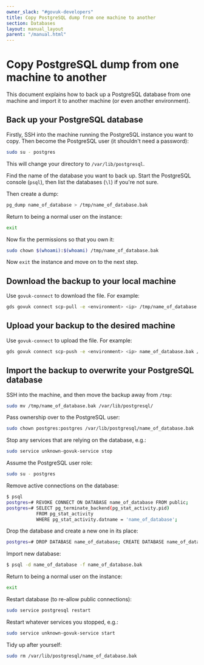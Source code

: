 ```yaml
---
owner_slack: "#govuk-developers"
title: Copy PostgreSQL dump from one machine to another
section: Databases
layout: manual_layout
parent: "/manual.html"
---
```


# Copy PostgreSQL dump from one machine to another

This document explains how to back up a PostgreSQL database from one machine
and import it to another machine (or even another environment).

## Back up your PostgreSQL database

Firstly, SSH into the machine running the PostgreSQL instance you want to copy.
Then become the PostgreSQL user (it shouldn't need a password):

```sh
sudo su - postgres
```

This will change your directory to `/var/lib/postgresql`.

Find the name of the database you want to back up. Start the PostgreSQL console
(`psql`), then list the databases (`\l`) if you're not sure.

Then create a dump:

```sh
pg_dump name_of_database > /tmp/name_of_database.bak
```

Return to being a normal user on the instance:

```sh
exit
```

Now fix the permissions so that you own it:

```sh
sudo chown $(whoami):$(whoami) /tmp/name_of_database.bak
```

Now `exit` the instance and move on to the next step.

## Download the backup to your local machine

Use `govuk-connect` to download the file. For example:

```sh
gds govuk connect scp-pull -e <environment> <ip> /tmp/name_of_database.bak
```

## Upload your backup to the desired machine

Use `govuk-connect` to upload the file. For example:

```sh
gds govuk connect scp-push -e <environment> <ip> name_of_database.bak /tmp
```

## Import the backup to overwrite your PostgreSQL database

SSH into the machine, and then move the backup away from `/tmp`:

```sh
sudo mv /tmp/name_of_database.bak /var/lib/postgresql/
```

Pass ownership over to the PostgreSQL user:

```sh
sudo chown postgres:postgres /var/lib/postgresql/name_of_database.bak
```

Stop any services that are relying on the database, e.g.:

```sh
sudo service unknown-govuk-service stop
```

Assume the PostgreSQL user role:

```sh
sudo su - postgres
```

Remove active connections on the database:

```sh
$ psql
postgres=# REVOKE CONNECT ON DATABASE name_of_database FROM public;
postgres=# SELECT pg_terminate_backend(pg_stat_activity.pid)
           FROM pg_stat_activity
           WHERE pg_stat_activity.datname = 'name_of_database';
```

Drop the database and create a new one in its place:

```sh
postgres=# DROP DATABASE name_of_database; CREATE DATABASE name_of_database;
```

Import new database:

```sh
$ psql -d name_of_database -f name_of_database.bak
```

Return to being a normal user on the instance:

```sh
exit
```

Restart database (to re-allow public connections):

```sh
sudo service postgresql restart
```

Restart whatever services you stopped, e.g.:

```sh
sudo service unknown-govuk-service start
```

Tidy up after yourself:

```sh
sudo rm /var/lib/postgresql/name_of_database.bak
```
